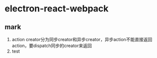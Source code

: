 # electron-react-webpack
## mark  
1. action creator分为同步creator和异步creator，异步action不能直接返回action，要dispatch同步的creator来返回   
2. test   